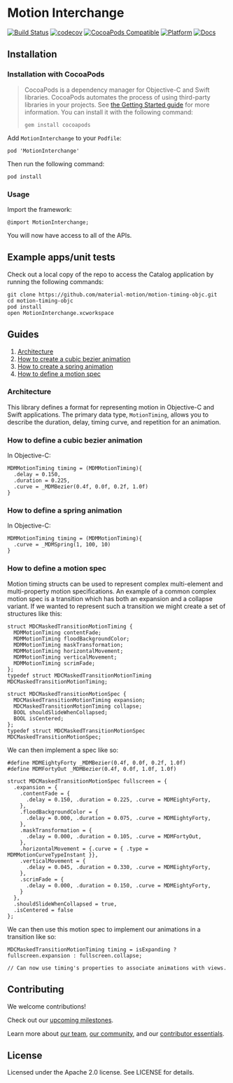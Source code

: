 # Motion Interchange

[![Build Status](https://travis-ci.org/material-motion/motion-timing-objc.svg?branch=develop)](https://travis-ci.org/material-motion/motion-timing-objc)
[![codecov](https://codecov.io/gh/material-motion/motion-timing-objc/branch/develop/graph/badge.svg)](https://codecov.io/gh/material-motion/motion-timing-objc)
[![CocoaPods Compatible](https://img.shields.io/cocoapods/v/MotionInterchange.svg)](https://cocoapods.org/pods/MotionInterchange)
[![Platform](https://img.shields.io/cocoapods/p/MotionInterchange.svg)](http://cocoadocs.org/docsets/MotionInterchange)
[![Docs](https://img.shields.io/cocoapods/metrics/doc-percent/MotionInterchange.svg)](http://cocoadocs.org/docsets/MotionInterchange)

## Installation

### Installation with CocoaPods

> CocoaPods is a dependency manager for Objective-C and Swift libraries. CocoaPods automates the
> process of using third-party libraries in your projects. See
> [the Getting Started guide](https://guides.cocoapods.org/using/getting-started.html) for more
> information. You can install it with the following command:
>
>     gem install cocoapods

Add `MotionInterchange` to your `Podfile`:

    pod 'MotionInterchange'

Then run the following command:

    pod install

### Usage

Import the framework:

    @import MotionInterchange;

You will now have access to all of the APIs.

## Example apps/unit tests

Check out a local copy of the repo to access the Catalog application by running the following
commands:

    git clone https://github.com/material-motion/motion-timing-objc.git
    cd motion-timing-objc
    pod install
    open MotionInterchange.xcworkspace

## Guides

1. [Architecture](#architecture)
2. [How to create a cubic bezier animation](#how-to-create-a-cubic-bezier-animation)
3. [How to create a spring animation](#how-to-create-a-spring-animation)
4. [How to define a motion spec](#how-to-define-a-motion-spec)

### Architecture

This library defines a format for representing motion in Objective-C and Swift applications. The
primary data type, `MotionTiming`, allows you to describe the duration, delay, timing curve, and
repetition for an animation.

### How to define a cubic bezier animation

In Objective-C:

```objc
MDMMotionTiming timing = (MDMMotionTiming){
  .delay = 0.150,
  .duration = 0.225,
  .curve = _MDMBezier(0.4f, 0.0f, 0.2f, 1.0f)
}
```

### How to define a spring animation

In Objective-C:

```objc
MDMMotionTiming timing = (MDMMotionTiming){
  .curve = _MDMSpring(1, 100, 10)
}
```

### How to define a motion spec

Motion timing structs can be used to represent complex multi-element and multi-property motion
specifications. An example of a common complex motion spec is a transition which has both an
expansion and a collapse variant. If we wanted to represent such a transition we might create a
set of structures like this:

```objc
struct MDCMaskedTransitionMotionTiming {
  MDMMotionTiming contentFade;
  MDMMotionTiming floodBackgroundColor;
  MDMMotionTiming maskTransformation;
  MDMMotionTiming horizontalMovement;
  MDMMotionTiming verticalMovement;
  MDMMotionTiming scrimFade;
};
typedef struct MDCMaskedTransitionMotionTiming MDCMaskedTransitionMotionTiming;

struct MDCMaskedTransitionMotionSpec {
  MDCMaskedTransitionMotionTiming expansion;
  MDCMaskedTransitionMotionTiming collapse;
  BOOL shouldSlideWhenCollapsed;
  BOOL isCentered;
};
typedef struct MDCMaskedTransitionMotionSpec MDCMaskedTransitionMotionSpec;
```

We can then implement a spec like so:

```objc
#define MDMEightyForty _MDMBezier(0.4f, 0.0f, 0.2f, 1.0f)
#define MDMFortyOut _MDMBezier(0.4f, 0.0f, 1.0f, 1.0f)

struct MDCMaskedTransitionMotionSpec fullscreen = {
  .expansion = {
    .contentFade = {
      .delay = 0.150, .duration = 0.225, .curve = MDMEightyForty,
    },
    .floodBackgroundColor = {
      .delay = 0.000, .duration = 0.075, .curve = MDMEightyForty,
    },
    .maskTransformation = {
      .delay = 0.000, .duration = 0.105, .curve = MDMFortyOut,
    },
    .horizontalMovement = {.curve = { .type = MDMMotionCurveTypeInstant }},
    .verticalMovement = {
      .delay = 0.045, .duration = 0.330, .curve = MDMEightyForty,
    },
    .scrimFade = {
      .delay = 0.000, .duration = 0.150, .curve = MDMEightyForty,
    }
  },
  .shouldSlideWhenCollapsed = true,
  .isCentered = false
};
```

We can then use this motion spec to implement our animations in a transition like so:

```objc
MDCMaskedTransitionMotionTiming timing = isExpanding ? fullscreen.expansion : fullscreen.collapse;

// Can now use timing's properties to associate animations with views.
```

## Contributing

We welcome contributions!

Check out our [upcoming milestones](https://github.com/material-motion/motion-timing-objc/milestones).

Learn more about [our team](https://material-motion.github.io/material-motion/team/),
[our community](https://material-motion.github.io/material-motion/team/community/), and
our [contributor essentials](https://material-motion.github.io/material-motion/team/essentials/).

## License

Licensed under the Apache 2.0 license. See LICENSE for details.
